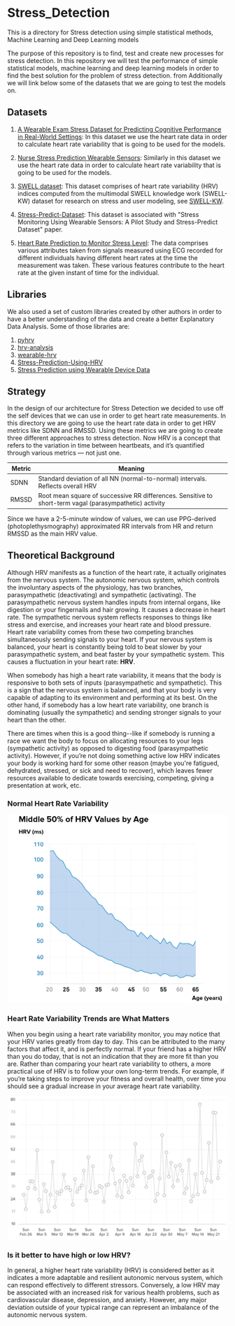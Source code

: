 # Stress_Detection

This is a directory for Stress detection using simple statistical methods, Machine Learning and Deep Learning models

The purpose of this repository is to find, test and create new processes for stress detection. In this repository we will test the performance of simple statistical models, machine learning and deep learning models in order to find the best solution for the problem of stress detection. from Additionally we will link below some of the datasets that we are going to test the models on.

## Datasets

1. [A Wearable Exam Stress Dataset for Predicting Cognitive Performance in Real-World Settings](https://physionet.org/content/wearable-exam-stress/1.0.0/): In this dataset we use the heart rate data in order to calculate heart rate variability that is going to be used for the models.

2. [Nurse Stress Prediction Wearable Sensors](https://www.kaggle.com/datasets/priyankraval/nurse-stress-prediction-wearable-sensors): Similarly in this dataset we use the heart rate data in order to calculate heart rate variability that is going to be used for the models.

3. [SWELL dataset](https://www.kaggle.com/datasets/qiriro/swell-heart-rate-variability-hrv): This dataset comprises of heart rate variability (HRV) indices computed from the multimodal SWELL knowledge work (SWELL-KW) dataset for research on stress and user modeling, see [SWELL-KW](http://cs.ru.nl/~skoldijk/SWELL-KW/Dataset.html).

4. [Stress-Predict-Dataset](https://github.com/italha-d/Stress-Predict-Dataset): This dataset is associated with "Stress Monitoring Using Wearable Sensors: A Pilot Study and Stress-Predict Dataset" paper.

5. [Heart Rate Prediction to Monitor Stress Level](https://www.kaggle.com/datasets/vinayakshanawad/heart-rate-prediction-to-monitor-stress-level): The data comprises various attributes taken from signals measured using ECG recorded for different individuals having different heart rates at the time the measurement was taken. These various features contribute to the heart rate at the given instant of time for the individual.

## Libraries

We also used a set of custom libraries created by other authors in order to have a better understanding of the data and create a better Explanatory Data Analysis. Some of those libraries are:

1. [pyhrv](https://github.com/PGomes92/pyhrv)
2. [hrv-analysis](https://github.com/Aura-healthcare/hrv-analysis)
3. [wearable-hrv](https://github.com/AminSinichi/wearable-hrv)
4. [Stress-Prediction-Using-HRV](https://github.com/realmichaelye/Stress-Prediction-Using-HRV)
5. [Stress Prediction using Wearable Device Data](https://github.com/kjspring/stress-detection-wearable-devices)

## Strategy

In the design of our architecture for Stress Detection we decided to use off the self devices that we can use in order to get heart rate measurements.
In this directory we are going to use the heart rate data in order to get HRV metrics like SDNN and RMSSD. Using these metrics we are going to create
three different approaches to stress detection. Now HRV is a concept that refers to the variation in time between heartbeats, and it’s quantified
through various metrics — not just one.

| Metric  | Meaning                                                                                               |
| ------- | ------------------------------------------------------------------------------------------------------|
| SDNN    |Standard deviation of all NN (normal-to-normal) intervals. Reflects overall HRV                        |
| RMSSD   |Root mean square of successive RR differences. Sensitive to short-term vagal (parasympathetic) activity|

Since we have a 2-5-minute window of values, we can use PPG-derived (photoplethysmography) approximated RR intervals from HR and return RMSSD as the
main HRV value.

## Theoretical Background

Although HRV manifests as a function of the heart rate, it actually originates from the nervous system. The autonomic nervous system, which controls the involuntary aspects of the physiology, has two branches, parasympathetic (deactivating) and sympathetic (activating). The parasympathetic nervous system handles inputs from internal organs, like digestion or your fingernails and hair growing. It causes a decrease in heart rate. The sympathetic nervous system reflects responses to things like stress and exercise, and increases your heart rate and blood pressure. Heart rate variability comes from these two
competing branches simultaneously sending signals to your heart. If your nervous system is balanced, your heart is constantly being told to beat slower
by your parasympathetic system, and beat faster by your sympathetic system. This causes a fluctuation in your heart rate: **HRV**.

When somebody has high a heart rate variability, it means that the body is responsive to both sets of inputs (parasympathetic and sympathetic). This is
a sign that the nervous system is balanced, and that your body is very capable of adapting to its environment and performing at its best. On the other hand, if somebody has a low heart rate variability, one branch is dominating (usually the sympathetic) and sending stronger signals to your heart than the other.

There are times when this is a good thing--like if somebody is running a race we want the body to focus on allocating resources to your legs (sympathetic activity) as opposed to digesting food (parasympathetic activity). However, if you’re not doing something active low HRV indicates your body is working hard for some other
reason (maybe you're fatigued, dehydrated, stressed, or sick and need to recover), which leaves fewer resources available to dedicate towards exercising, competing,
giving a presentation at work, etc.

### Normal Heart Rate Variability

![normal_hrv](./Figrues/heart_rate_variability_by_age.png)

### Heart Rate Variability Trends are What Matters

When you begin using a heart rate variability monitor, you may notice that your HRV varies greatly from day to day. This can be attributed to the many
factors that affect it, and is perfectly normal. If your friend has a higher HRV than you do today, that is not an indication that they are more fit
than you are. Rather than comparing your heart rate variability to others, a more practical use of HRV is to follow your own long-term trends. For
example, if you’re taking steps to improve your fitness and overall health, over time you should see a gradual increase in your average heart rate
variability.

![Trends](./Figrues/hrv_trends.png)

### Is it better to have high or low HRV?

In general, a higher heart rate variability (HRV) is considered better as it indicates a more adaptable and resilient autonomic nervous system, which can respond effectively to different stressors. Conversely, a low HRV may be associated with an increased risk for various health problems, such as
cardiovascular disease, depression, and anxiety. However, any major deviation outside of your typical range can represent an imbalance of the autonomic nervous system.
